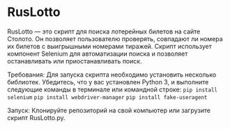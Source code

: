 # RusLotto

RusLotto — это скрипт для поиска лотерейных билетов на сайте Столото. Он позволяет пользователю проверять, совпадают ли номера их билетов с выигрышными номерами тиражей. Скрипт использует компонент Selenium для автоматизации поиска и позволяет останавливать или приостанавливать поиск.

Требования:
Для запуска скрипта необходимо установить несколько библиотек. Убедитесь, что у вас установлен Python 3, и выполните следующие команды в терминале или командной строке:
`pip install selenium`
`pip install webdriver-manager`
`pip install fake-useragent`

Запуск:
Клонируйте репозиторий на свой компьютер или загрузите скрипт RusLotto.py.
